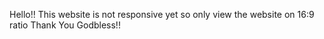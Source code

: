 Hello!! This website is not responsive yet so only view the website on 16:9 ratio
Thank You Godbless!!
